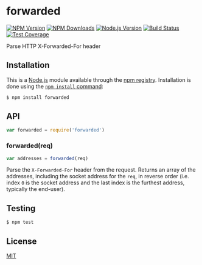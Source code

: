 # forwarded

[![NPM Version][npm-image]][npm-url]
[![NPM Downloads][downloads-image]][downloads-url]
[![Node.js Version][node-version-image]][node-version-url]
[![Build Status][ci-image]][ci-url]
[![Test Coverage][coveralls-image]][coveralls-url]

Parse HTTP X-Forwarded-For header

## Installation

This is a [Node.js](https://nodejs.org/en/) module available through the
[npm registry](https://www.npmjs.com/). Installation is done using the
[`npm install` command](https://docs.npmjs.com/getting-started/installing-npm-packages-locally):

```sh
$ npm install forwarded
```

## API

```js
var forwarded = require('forwarded')
```

### forwarded(req)

```js
var addresses = forwarded(req)
```

Parse the `X-Forwarded-For` header from the request. Returns an array
of the addresses, including the socket address for the `req`, in reverse
order (i.e. index `0` is the socket address and the last index is the
furthest address, typically the end-user).

## Testing

```sh
$ npm test
```

## License

[MIT](LICENSE)

[ci-image]: https://badgen.net/github/checks/jshttp/forwarded/master?label=ci

[ci-url]: https://github.com/jshttp/forwarded/actions?query=workflow%3Aci

[npm-image]: https://img.shields.io/npm/v/forwarded.svg

[npm-url]: https://npmjs.org/package/forwarded

[node-version-image]: https://img.shields.io/node/v/forwarded.svg

[node-version-url]: https://nodejs.org/en/download/

[coveralls-image]: https://img.shields.io/coveralls/jshttp/forwarded/master.svg

[coveralls-url]: https://coveralls.io/r/jshttp/forwarded?branch=master

[downloads-image]: https://img.shields.io/npm/dm/forwarded.svg

[downloads-url]: https://npmjs.org/package/forwarded

